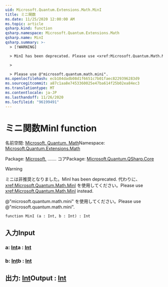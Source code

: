 ```yaml
---
uid: Microsoft.Quantum.Extensions.Math.MinI
title: ミニ関数
ms.date: 11/25/2020 12:00:00 AM
ms.topic: article
qsharp.kind: function
qsharp.namespace: Microsoft.Quantum.Extensions.Math
qsharp.name: MinI
qsharp.summary: >-
  > [!WARNING]

  > MinI has been deprecated. Please use <xref:Microsoft.Quantum.Math.MinI> instead.

  >

  > Please use @"microsoft.quantum.math.mini".
ms.openlocfilehash: ecb104dadb08d1f6651c7b01faec8229396283d9
ms.sourcegitcommit: a87c1aa8e7453360025e47ba614f25b02ea84ec3
ms.translationtype: MT
ms.contentlocale: ja-JP
ms.lasthandoff: 11/26/2020
ms.locfileid: "96199491"
---
```

# <a name="mini-function"></a><span data-ttu-id="4eee9-102">ミニ関数</span><span class="sxs-lookup"><span data-stu-id="4eee9-102">MinI function</span></span>

<span data-ttu-id="4eee9-103">名前空間: [Microsoft. Quantum. Math](xref:Microsoft.Quantum.Extensions.Math)</span><span class="sxs-lookup"><span data-stu-id="4eee9-103">Namespace: [Microsoft.Quantum.Extensions.Math](xref:Microsoft.Quantum.Extensions.Math)</span></span>

<span data-ttu-id="4eee9-104">Package: [Microsoft.](https://nuget.org/packages/Microsoft.Quantum.QSharp.Core) ....... コア</span><span class="sxs-lookup"><span data-stu-id="4eee9-104">Package: [Microsoft.Quantum.QSharp.Core](https://nuget.org/packages/Microsoft.Quantum.QSharp.Core)</span></span>


> [!WARNING]
> <span data-ttu-id="4eee9-105">ミニは非推奨となりました。</span><span class="sxs-lookup"><span data-stu-id="4eee9-105">MinI has been deprecated.</span></span> <span data-ttu-id="4eee9-106">代わりに、<xref:Microsoft.Quantum.Math.MinI> を使用してください。</span><span class="sxs-lookup"><span data-stu-id="4eee9-106">Please use <xref:Microsoft.Quantum.Math.MinI> instead.</span></span>
>
> <span data-ttu-id="4eee9-107">@"microsoft.quantum.math.mini" を使用してください。</span><span class="sxs-lookup"><span data-stu-id="4eee9-107">Please use @"microsoft.quantum.math.mini".</span></span>



```qsharp
function MinI (a : Int, b : Int) : Int
```


## <a name="input"></a><span data-ttu-id="4eee9-108">入力</span><span class="sxs-lookup"><span data-stu-id="4eee9-108">Input</span></span>

### <a name="a--int"></a><span data-ttu-id="4eee9-109">a: [Int](xref:microsoft.quantum.lang-ref.int)</span><span class="sxs-lookup"><span data-stu-id="4eee9-109">a : [Int](xref:microsoft.quantum.lang-ref.int)</span></span>




### <a name="b--int"></a><span data-ttu-id="4eee9-110">b: [Int](xref:microsoft.quantum.lang-ref.int)</span><span class="sxs-lookup"><span data-stu-id="4eee9-110">b : [Int](xref:microsoft.quantum.lang-ref.int)</span></span>





## <a name="output--int"></a><span data-ttu-id="4eee9-111">出力: [Int](xref:microsoft.quantum.lang-ref.int)</span><span class="sxs-lookup"><span data-stu-id="4eee9-111">Output : [Int](xref:microsoft.quantum.lang-ref.int)</span></span>

